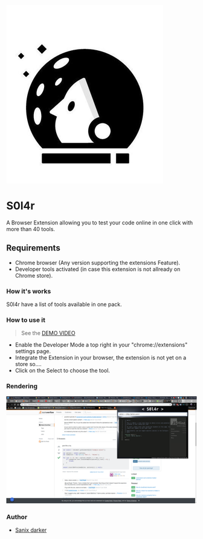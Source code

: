 <img src="logo.png" />

# S0l4r

A Browser Extension allowing you to test your code online in one click with more than 40 tools.

## Requirements

- Chrome browser (Any version supporting the extensions Feature).
- Developer tools activated (in case this extension is not allready on Chrome store).

### How it's works

S0l4r have a list of tools available in one pack.

### How to use it

> See the <a href="https://youtu.be/993jUXx3NuY" target="_blank">DEMO VIDEO</a>

* Enable the Developer Mode a top right in your "chrome://extensions" settings page.
* Integrate the Extension in your browser, the extension is not yet on a store so....
* Click on the Select to choose the tool.

### Rendering

<img src="render.png" />

### Author

- [Sanix darker](https://github.com/Sanix-Darker)